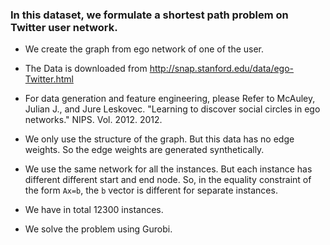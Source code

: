 ### In this dataset, we formulate a shortest path problem on Twitter user network.
* We create the graph from ego network of one of the user.
* The Data is downloaded from http://snap.stanford.edu/data/ego-Twitter.html
* For data generation and feature engineering, please Refer to McAuley, Julian J., and Jure Leskovec. "Learning to discover social circles in ego networks." NIPS. Vol. 2012. 2012. 

* We only use the structure of the graph. But this data has no edge weights. So the edge weights are generated synthetically.

* We use the same network for all the instances. But each instance has different different start and end node. So, in the equality constraint of the form `Ax=b`, the `b` vector is different for separate instances.

* We have in total 12300 instances.
* We solve the problem using Gurobi.
